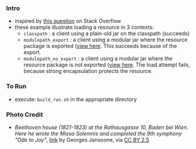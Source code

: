 
### Intro

* inspired by [this question](https://stackoverflow.com/questions/45166757) on Stack Overflow
* these example illustrate loading a resource in 3 contexts:
    * `classpath` : a client using a plain-old jar on the classpath (succeeds)
    * `modulepath_export` : a client using a modular jar where the resource package is exported ([view here](https://github.com/codetojoy/easter_eggs_for_java_9/blob/master/egg_31_stack_overflow_45166757/modulepath_export/src/net.codetojoy.example/module-info.java). This succeeds because of the export.
    * `modulepath_no_export` : a client using a modular jar where the resource package is not exported ([view here](https://github.com/codetojoy/easter_eggs_for_java_9/blob/master/egg_31_stack_overflow_45166757/modulepath_no_export/src/net.codetojoy.example/module-info.java). The load attempt fails, because strong encapsulation protects the resource.

### To Run

* execute: `build_run.sh` in the appropriate directory

### Photo Credit

* _Beethoven house (1821-1823) at the Rathausgasse 10, Baden bei Wien. Here he wrote the Missa Solemnis and completed the 9th symphony "Ode to Joy"_, [link](https://en.wikipedia.org/wiki/Ode_to_Joy#/media/File:Baden.Beethoven01.jpg) by Georges Jansoone, via [CC BY 2.5](https://creativecommons.org/licenses/by/2.5/)
